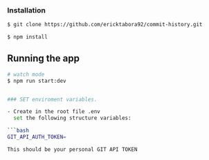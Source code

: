 
### Installation

```bash
$ git clone https://github.com/ericktabora92/commit-history.git
```


```bash
$ npm install
```

## Running the app

```bash
# watch mode
$ npm run start:dev


### SET enviroment variables.

- Create in the root file .env
  set the following structure variables:

```bash
GIT_API_AUTH_TOKEN=

This should be your personal GIT API TOKEN